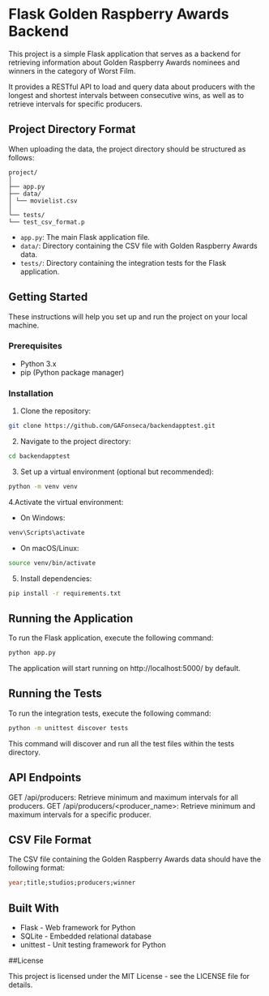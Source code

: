 # Flask Golden Raspberry Awards Backend

This project is a simple Flask application that serves as a backend for retrieving information about Golden Raspberry Awards nominees and winners in the category of Worst Film. 

It provides a RESTful API to load and query data about producers with the longest and shortest intervals between consecutive wins, as well as to retrieve intervals for specific producers.

## Project Directory Format

When uploading the data, the project directory should be structured as follows:


```
project/
│
├── app.py
├── data/
│ └── movielist.csv
│
└── tests/
└── test_csv_format.p
```


- `app.py`: The main Flask application file.
- `data/`: Directory containing the CSV file with Golden Raspberry Awards data.
- `tests/`: Directory containing the integration tests for the Flask application.


## Getting Started

These instructions will help you set up and run the project on your local machine.

### Prerequisites

- Python 3.x
- pip (Python package manager)

### Installation

1. Clone the repository:

```bash
git clone https://github.com/GAFonseca/backendapptest.git
```
2. Navigate to the project directory:

```bash
cd backendapptest
```

3. Set up a virtual environment (optional but recommended):

```bash
python -m venv venv
```
4.Activate the virtual environment:
  - On Windows:

```bash
venv\Scripts\activate
```
  - On macOS/Linux:

```bash
source venv/bin/activate
```
5. Install dependencies:
```bash
pip install -r requirements.txt
```


## Running the Application
To run the Flask application, execute the following command:

```bash
python app.py
```
The application will start running on http://localhost:5000/ by default.

## Running the Tests
To run the integration tests, execute the following command:


```bash
python -m unittest discover tests
```

This command will discover and run all the test files within the tests directory.

## API Endpoints

GET /api/producers: Retrieve minimum and maximum intervals for all producers.
GET /api/producers/<producer_name>: Retrieve minimum and maximum intervals for a specific producer.

## CSV File Format

The CSV file containing the Golden Raspberry Awards data should have the following format:


```sql
year;title;studios;producers;winner
```

## Built With

 - Flask - Web framework for Python
 - SQLite - Embedded relational database
 - unittest - Unit testing framework for Python


##License

This project is licensed under the MIT License - see the LICENSE file for details.


